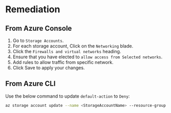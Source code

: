 # Remediation

## From Azure Console

1. Go to `Storage Accounts`.
2. For each storage account, Click on the `Networking` blade.
3. Click the `Firewalls and virtual networks` heading.
4. Ensure that you have elected to `allow access from Selected networks`.
5. Add rules to allow traffic from specific network.
6. Click Save to apply your changes.

## From Azure CLI

Use the below command to update `default-action` to `Deny`:

```sh
az storage account update --name <StorageAccountName> --resource-group <resourceGroupName> --default-action Deny
```
